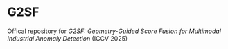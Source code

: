 # G2SF
Offical repository for *G2SF: Geometry-Guided Score Fusion for Multimodal Industrial Anomaly Detection* (ICCV 2025)
